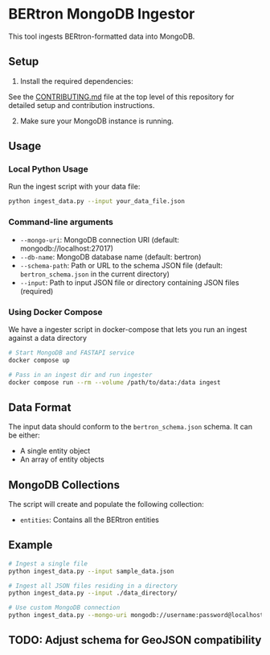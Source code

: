 # BERtron MongoDB Ingestor

This tool ingests BERtron-formatted data into MongoDB.

## Setup

1. Install the required dependencies:

 See the [CONTRIBUTING.md](../CONTRIBUTING.md) file at the top level of this repository for detailed setup and contribution instructions.

2. Make sure your MongoDB instance is running.

## Usage

### Local Python Usage

Run the ingest script with your data file:

```bash
python ingest_data.py --input your_data_file.json
```

### Command-line arguments

- `--mongo-uri`: MongoDB connection URI (default: mongodb://localhost:27017)
- `--db-name`: MongoDB database name (default: bertron)
- `--schema-path`: Path or URL to the schema JSON file (default: `bertron_schema.json` in the current directory)
- `--input`: Path to input JSON file or directory containing JSON files (required)

### Using Docker Compose

We have a ingester script in docker-compose that lets you run an ingest against a data directory

```bash
# Start MongoDB and FASTAPI service
docker compose up 

# Pass in an ingest dir and run ingester
docker compose run --rm --volume /path/to/data:/data ingest 
```


## Data Format

The input data should conform to the `bertron_schema.json` schema. It can be either:

- A single entity object
- An array of entity objects

## MongoDB Collections

The script will create and populate the following collection:

- `entities`: Contains all the BERtron entities

## Example

```bash
# Ingest a single file
python ingest_data.py --input sample_data.json

# Ingest all JSON files residing in a directory
python ingest_data.py --input ./data_directory/

# Use custom MongoDB connection
python ingest_data.py --mongo-uri mongodb://username:password@localhost:27017 --db-name bertron_dev --input sample_data.json
```

## TODO: Adjust schema for GeoJSON compatibility
